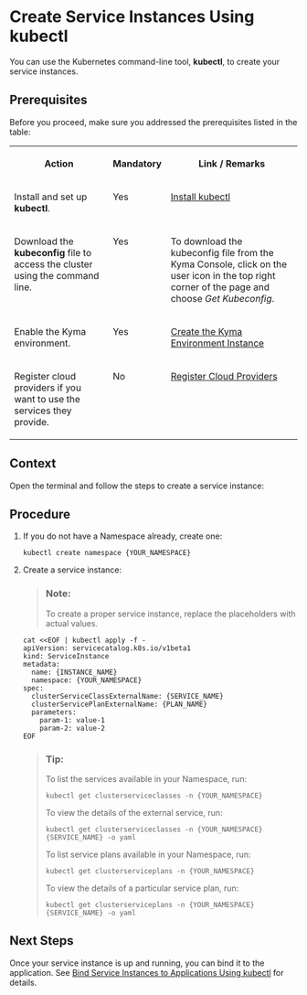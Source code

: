 <!-- loiob53be623b96547cdb5545577b1804ba9 -->

# Create Service Instances Using kubectl

You can use the Kubernetes command-line tool, **kubectl**, to create your service instances.



<a name="loiob53be623b96547cdb5545577b1804ba9__prereq_myq_bfj_fmb"/>

## Prerequisites

Before you proceed, make sure you addressed the prerequisites listed in the table:


<table>
<tr>
<th valign="top">

Action



</th>
<th valign="top">

Mandatory



</th>
<th valign="top">

Link / Remarks



</th>
</tr>
<tr>
<td valign="top">

Install and set up **kubectl**.



</td>
<td valign="top">

Yes



</td>
<td valign="top">

[Install kubectl](https://kubernetes.io/docs/tasks/tools/install-kubectl/)



</td>
</tr>
<tr>
<td valign="top">

Download the **kubeconfig** file to access the cluster using the command line.



</td>
<td valign="top">

Yes



</td>
<td valign="top">

To download the kubeconfig file from the Kyma Console, click on the user icon in the top right corner of the page and choose *Get Kubeconfig*.



</td>
</tr>
<tr>
<td valign="top">

Enable the Kyma environment.



</td>
<td valign="top">

Yes



</td>
<td valign="top">

[Create the Kyma Environment Instance](../50-administration-and-ops/create-the-kyma-environment-instance-09dd313.md)



</td>
</tr>
<tr>
<td valign="top">

Register cloud providers if you want to use the services they provide.



</td>
<td valign="top">

No



</td>
<td valign="top">

[Register Cloud Providers](register-cloud-providers-740132a.md)



</td>
</tr>
</table>



## Context

Open the terminal and follow the steps to create a service instance:



## Procedure

1.  If you do not have a Namespace already, create one:

    ```
    kubectl create namespace {YOUR_NAMESPACE}
    ```

2.  Create a service instance:

    > ### Note:  
    > To create a proper service instance, replace the placeholders with actual values.

    ```
    cat <<EOF | kubectl apply -f -
    apiVersion: servicecatalog.k8s.io/v1beta1
    kind: ServiceInstance
    metadata:
      name: {INSTANCE_NAME}
      namespace: {YOUR_NAMESPACE}
    spec:
      clusterServiceClassExternalName: {SERVICE_NAME}
      clusterServicePlanExternalName: {PLAN_NAME}
      parameters:
        param-1: value-1
        param-2: value-2
    EOF
    ```

    > ### Tip:  
    > To list the services available in your Namespace, run:
    > 
    > ```
    > kubectl get clusterserviceclasses -n {YOUR_NAMESPACE}
    > ```
    > 
    > To view the details of the external service, run:
    > 
    > ```
    > kubectl get clusterserviceclasses -n {YOUR_NAMESPACE} {SERVICE_NAME} -o yaml
    > ```
    > 
    > To list service plans available in your Namespace, run:
    > 
    > ```
    > kubectl get clusterserviceplans -n {YOUR_NAMESPACE}
    > ```
    > 
    > To view the details of a particular service plan, run:
    > 
    > ```
    > kubectl get clusterserviceplans -n {YOUR_NAMESPACE} {SERVICE_NAME} -o yaml
    > ```




<a name="loiob53be623b96547cdb5545577b1804ba9__postreq_mkt_p2f_gmb"/>

## Next Steps

Once your service instance is up and running, you can bind it to the application. See [Bind Service Instances to Applications Using kubectl](bind-service-instances-to-applications-using-kubectl-cfc1c31.md) for details.

